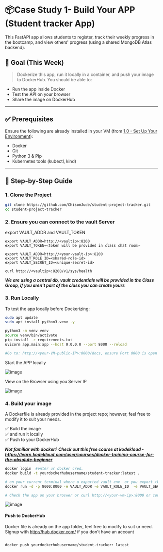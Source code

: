 # 📦Case Study 1- Build Your APP (Student tracker App)

This FastAPI app allows students to register, track their weekly progress in the bootcamp, and view others' progress (using a shared MongoDB Atlas backend).

## 🚀 Goal (This Week)
> Dockerize this app, run it locally in a container, and push your image to DockerHub. You should be able to:
- Run the app inside Docker
- Test the API on your browser
- Share the image on DockerHub

---

## ✅ Prerequisites

Ensure the following are already installed in your VM (from [1.0 - Set Up Your Environment](https://github.com/ChisomJude/Hands-on-Devops-CloudNative/tree/master/1.0%20Setup%20your%20Enviroment)):

- Docker  
- Git  
- Python 3 & Pip  
- Kubernetes tools (kubectl, kind)  
  

---

## 🧪 Step-by-Step Guide

### 1. Clone the Project

```bash
git clone https://github.com/ChisomJude/student-project-tracker.git
cd student-project-tracker
```

### 2. Ensure you can connect to the vault Server
export VAULT_ADDR and VAULT_TOKEN

```
export VAULT_ADDR=http://<vaultip>:8200
export VAULT_TOKEN=<token will be provided in class chat room>

export VAULT_ADDR=http://<your-vault-ip>:8200
export VAULT_ROLE_ID=<shared-role-id>
export VAULT_SECRET_ID=<unique-secret-id>

curl http://<vaultip>:8200/v1/sys/health
```

***We are using a central db, vault credentials  will be provided in the Class Group, if you aren't part of the class you can create yours***


### 3. Run Locally 
To test the app locally before Dockerizing:

```bash
sudo apt update
sudo apt install python3-venv -y

python3 -m venv venv
source venv/bin/activate
pip install -r requirements.txt
uvicorn app.main:app --host 0.0.0.0 --port 8000 --reload

#Go to: http://<your-VM-public-IP>:8000/docs, ensure Port 8000 is open in the network security group, and confirm this works
```
Start the APP locally

![image](https://github.com/user-attachments/assets/aed139e7-9fb2-42a5-a456-1bdd7fd59fc0)


View on the Browser using you Server IP

![image](https://github.com/user-attachments/assets/2cf8a0e7-9cc7-4d0c-8cc2-db6013c55324)


### 4. Build your image
A Dockerfile is already provided in the project repo; however, feel free to modify it to suit your needs.

✅ Build the image 
<br>✅ and run it locally<br>
✅ Push to your DockerHub 

***Not familiar with docker? Check out this free course at kodekloud - https://learn.kodekloud.com/user/courses/docker-training-course-for-the-absolute-beginner***

```bash
docker login  #enter ur docker cred.
docker build -t yourdockerhubusername/student-tracker:latest .

# on your current terminal where u exported vault env  or you export them again
docker run -d -p 8000:8000 -e VAULT_ADDR -e VAULT_ROLE_ID  -e VAULT_SECRET_ID <dockerubusername>/student-tracker:latest

# Check the app on your broswer or curl http://<your-vm-ip>:8000 or confirm your container is running without error docker logs <containerip>
```
![image](https://github.com/user-attachments/assets/2b6cbaec-704f-4ed8-a0bc-345e08764564)


#### Push to DockerHub
Docker file is already on the app folder, feel free to modify to suit ur need. Signup with http://hub.docker.com/ if you don't have an account


```bash

docker push yourdockerhubusername/student-tracker: latest
```






